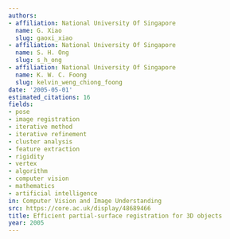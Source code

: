 ```yaml
---
authors:
- affiliation: National University Of Singapore
  name: G. Xiao
  slug: gaoxi_xiao
- affiliation: National University Of Singapore
  name: S. H. Ong
  slug: s_h_ong
- affiliation: National University Of Singapore
  name: K. W. C. Foong
  slug: kelvin_weng_chiong_foong
date: '2005-05-01'
estimated_citations: 16
fields:
- pose
- image registration
- iterative method
- iterative refinement
- cluster analysis
- feature extraction
- rigidity
- vertex
- algorithm
- computer vision
- mathematics
- artificial intelligence
in: Computer Vision and Image Understanding
src: https://core.ac.uk/display/48689466
title: Efficient partial-surface registration for 3D objects
year: 2005
---
```

